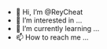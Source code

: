 - 👋 Hi, I’m @ReyCheat
- 👀 I’m interested in ...
- 🌱 I’m currently learning ...
- 📫 How to reach me ...

<!---
ReyCheat/ReyCheat is a ✨ special ✨ repository because its `README.md`
